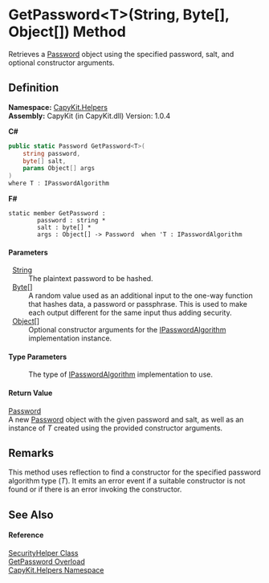 # GetPassword&lt;T&gt;(String, Byte[], Object[]) Method


Retrieves a <a href="T_CapyKit_Password.md">Password</a> object using the specified password, salt, and optional constructor arguments.



## Definition
**Namespace:** <a href="N_CapyKit_Helpers.md">CapyKit.Helpers</a>  
**Assembly:** CapyKit (in CapyKit.dll) Version: 1.0.4

**C#**
``` C#
public static Password GetPassword<T>(
	string password,
	byte[] salt,
	params Object[] args
)
where T : IPasswordAlgorithm

```
**F#**
``` F#
static member GetPassword : 
        password : string * 
        salt : byte[] * 
        args : Object[] -> Password  when 'T : IPasswordAlgorithm
```



#### Parameters
<dl><dt>  <a href="https://learn.microsoft.com/dotnet/api/system.string" target="_blank" rel="noopener noreferrer">String</a></dt><dd>The plaintext password to be hashed.</dd><dt>  <a href="https://learn.microsoft.com/dotnet/api/system.byte" target="_blank" rel="noopener noreferrer">Byte</a>[]</dt><dd>A random value used as an additional input to the one-way function that hashes data, a password or passphrase. This is used to make each output different for the same input thus adding security.</dd><dt>  <a href="https://learn.microsoft.com/dotnet/api/system.object" target="_blank" rel="noopener noreferrer">Object</a>[]</dt><dd>Optional constructor arguments for the <a href="T_CapyKit_IPasswordAlgorithm.md">IPasswordAlgorithm</a> implementation instance.</dd></dl>

#### Type Parameters
<dl><dt /><dd>The type of <a href="T_CapyKit_IPasswordAlgorithm.md">IPasswordAlgorithm</a> implementation to use.</dd></dl>

#### Return Value
<a href="T_CapyKit_Password.md">Password</a>  
A new <a href="T_CapyKit_Password.md">Password</a> object with the given password and salt, as well as an instance of *T* created using the provided constructor arguments.

## Remarks
This method uses reflection to find a constructor for the specified password algorithm type (*T*). It emits an error event if a suitable constructor is not found or if there is an error invoking the constructor.

## See Also


#### Reference
<a href="T_CapyKit_Helpers_SecurityHelper.md">SecurityHelper Class</a>  
<a href="Overload_CapyKit_Helpers_SecurityHelper_GetPassword.md">GetPassword Overload</a>  
<a href="N_CapyKit_Helpers.md">CapyKit.Helpers Namespace</a>  
